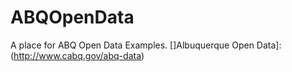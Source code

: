 # ABQOpenData
A place for ABQ Open Data Examples. 
[]Albuquerque Open Data]:(http://www.cabq.gov/abq-data)
